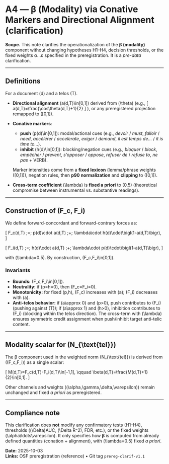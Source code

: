 # A4 — β (Modality) via Conative Markers and Directional Alignment (clarification)

**Scope.** This note clarifies the operationalization of the **β (modality)** component without changing hypotheses H1–H4, decision thresholds, or the fixed weights α…ε specified in the preregistration. It is a *pre-data* clarification.

---

## Definitions

For a document \(d\) and a telos \(T\).

- **Directional alignment** \(a(d,T)\in[0,1]\) derived from \(\theta\) (e.g.,
  \[
  a(d,T)=\frac{\cos\theta(d,T)+1}{2}
  \]
  ), or any preregistered projection remapped to \([0,1]\).

- **Conative markers**:
  - **push** \(p(d)\in[0,1]\): modal/actional cues (e.g., *devoir* / *must*, *falloir* / *need*, *accélérer* / *accelerate*, *exiger* / *demand*, *il est temps de…* / *it is time to…*).
  - **inhibit** \(h(d)\in[0,1]\): blocking/negation cues (e.g., *bloquer* / *block*, *empêcher* / *prevent*, *s’opposer* / *oppose*, *refuser de* / *refuse to*, *ne pas* + VERB).

  Marker intensities come from a **fixed lexicon** (lemma/phrase weights \([0,1]\)), negation rules, then **p90 normalization** and **clipping** to \([0,1]\).

- **Cross-term coefficient** \(\lambda\) is **fixed a priori** to \(0.5\) (theoretical compromise between instrumental vs. substantive readings).

---

## Construction of \(F_c, F_i\)

We define forward-concordant and forward-contrary forces as:

\[
F_c(d,T) \;=\; p(d)\cdot a(d,T) \;+\; \lambda\cdot h(d)\cdot\bigl(1-a(d,T)\bigr),
\]

\[
F_i(d,T) \;=\; h(d)\cdot a(d,T) \;+\; \lambda\cdot p(d)\cdot\bigl(1-a(d,T)\bigr),
\]

with \(\lambda=0.5\). By construction, \(F_c,F_i\in[0,1]\).

### Invariants

- **Bounds:** \(F_c,F_i\in[0,1]\).
- **Neutrality:** if \(p=h=0\), then \(F_c=F_i=0\).
- **Monotonicity:** for fixed \(p,h\), \(F_c\) increases with \(a\); \(F_i\) decreases with \(a\).
- **Anti-telos behavior:** if \(a\approx 0\) and \(p>0\), push contributes to \(F_i\) (pushing against \(T\)); if \(a\approx 1\) and \(h>0\), inhibition contributes to \(F_i\) (blocking within the telos direction). The cross-term with \(\lambda\) ensures symmetric credit assignment when push/inhibit target anti-telic content.

---

## Modality scalar for \(N_{\text{tel}}\)

The β component used in the weighted norm \(N_{\text{tel}}\) is derived from \((F_c,F_i)\) as a single scalar:

\[
M(d,T)=F_c(d,T)-F_i(d,T)\in[-1,1], \qquad
\beta(d,T)=\frac{M(d,T)+1}{2}\in[0,1].
\]

Other channels and weights \((\alpha,\gamma,\delta,\varepsilon)\) remain unchanged and fixed *a priori* as preregistered.

---

## Compliance note

This clarification does **not** modify any confirmatory tests (H1–H4), thresholds (\(\Delta\)AUC, \(\Delta R^2\), FDR, etc.), or the fixed weights \(\alpha\ldots\varepsilon\). It only specifies how **β** is computed from already defined quantities (conation + alignment), with \(\lambda=0.5\) fixed *a priori*.

**Date:** 2025-10-03  
**Links:** OSF preregistration (reference) • Git tag `prereg-clarif-v1.1`
